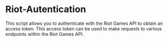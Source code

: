 # Riot-Autentication
This script allows you to authenticate with the Riot Games API to obtain an access token. This access token can be used to make requests to various endpoints within the Riot Games API.
